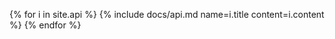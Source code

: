 ---
---
{% for i in site.api %}
  {%
    include docs/api.md
      name=i.title
      content=i.content
  %}
{% endfor %}
